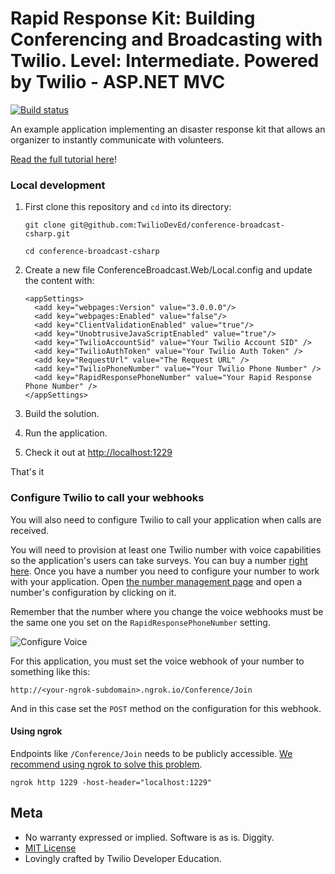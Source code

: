 # Rapid Response Kit: Building Conferencing and Broadcasting with Twilio. Level: Intermediate. Powered by Twilio - ASP.NET MVC

[![Build status](https://ci.appveyor.com/api/projects/status/j65aeh8inbqlav0s?svg=true)](https://ci.appveyor.com/project/TwilioDevEd/conference-broadcast-csharp)

An example application implementing an disaster response kit that allows an organizer to instantly communicate with volunteers.

[Read the full tutorial here](https://www.twilio.com/docs/tutorials/walkthrough/conference-broadcast/csharp/mvc)!

### Local development

1. First clone this repository and `cd` into its directory:
   ```
   git clone git@github.com:TwilioDevEd/conference-broadcast-csharp.git

   cd conference-broadcast-csharp
   ```

2. Create a new file ConferenceBroadcast.Web/Local.config and update the content with:

   ```
   <appSettings>
     <add key="webpages:Version" value="3.0.0.0"/>
     <add key="webpages:Enabled" value="false"/>
     <add key="ClientValidationEnabled" value="true"/>
     <add key="UnobtrusiveJavaScriptEnabled" value="true"/>
     <add key="TwilioAccountSid" value="Your Twilio Account SID" />
     <add key="TwilioAuthToken" value="Your Twilio Auth Token" />
     <add key="RequestUrl" value="The Request URL" />
     <add key="TwilioPhoneNumber" value="Your Twilio Phone Number" />
     <add key="RapidResponsePhoneNumber" value="Your Rapid Response Phone Number" />
   </appSettings>
   ```

3. Build the solution.

4. Run the application.

5. Check it out at [http://localhost:1229](http://localhost:1229)

That's it

### Configure Twilio to call your webhooks
You will also need to configure Twilio to call your application when calls are received.

You will need to provision at least one Twilio number with voice capabilities
so the application's users can take surveys. You can buy a number [right
here](https://www.twilio.com/user/account/phone-numbers/search). Once you have
a number you need to configure your number to work with your application. Open
[the number management page](https://www.twilio.com/user/account/phone-numbers/incoming)
and open a number's configuration by clicking on it.

Remember that the number where you change the voice webhooks must be the same one you set on
the `RapidResponsePhoneNumber` setting.

![Configure Voice](http://howtodocs.s3.amazonaws.com/twilio-number-config-all-med.gif)

For this application, you must set the voice webhook of your number to
something like this:

```
http://<your-ngrok-subdomain>.ngrok.io/Conference/Join
```

And in this case set the `POST` method on the configuration for this webhook.

#### Using ngrok

Endpoints like `/Conference/Join` needs to be publicly accessible. [We recommend using ngrok to solve this problem](https://www.twilio.com/blog/2015/09/6-awesome-reasons-to-use-ngrok-when-testing-webhooks.html).

```
ngrok http 1229 -host-header="localhost:1229"
```

## Meta

* No warranty expressed or implied. Software is as is. Diggity.
* [MIT License](http://www.opensource.org/licenses/mit-license.html)
* Lovingly crafted by Twilio Developer Education.
